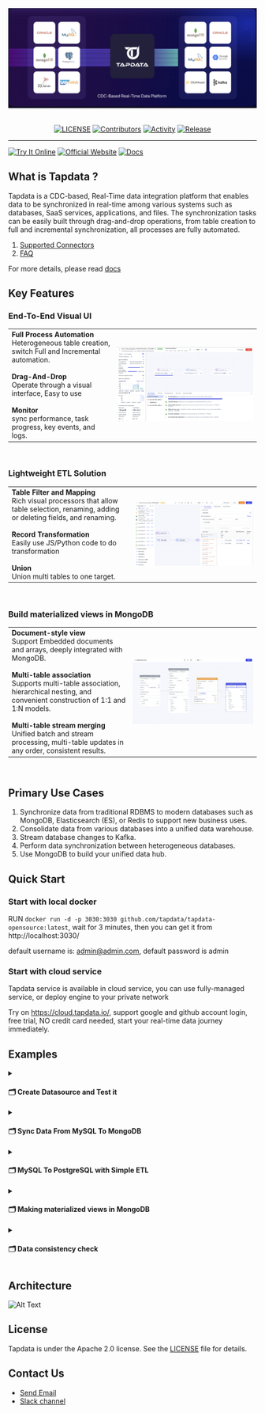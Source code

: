 <div align="center">
<a href="https://tapdata.io/">
<img src="./assets/tapdata-banner.jpg" width="900px"/>
</a>
<br/><br/>

[![LICENSE](https://img.shields.io/github/license/tapdata/tapdata.svg)](https://github.com/tapdata/tapdata/blob/main/LICENSE)
[![Contributors](https://img.shields.io/github/contributors/tapdata/tapdata)](https://github.com/tapdata/tapdata/graphs/contributors)
[![Activity](https://img.shields.io/github/commit-activity/m/tapdata/tapdata)](https://github.com/tapdata/tapdata/pulse)
[![Release](https://img.shields.io/github/v/tag/tapdata/tapdata.svg?sort=semver)](https://github.com/tapdata/tapdata/releases)

</div>

---

[![Try It Online](<https://img.shields.io/badge/-Try%20It%20Online%20%E2%86%92-rgb(255,140,0)?style=for-the-badge>)](https://cloud.tapdata.net)
[![Official Website](<https://img.shields.io/badge/-Official%20Website%20%E2%86%92-rgb(59,71,229)?style=for-the-badge>)](https://cloud.tapdata.net)
[![Docs](<https://img.shields.io/badge/-Online%20Document%20%E2%86%92-rgb(0,205,102)?style=for-the-badge>)](https://docs.tapdata.io)


## What is Tapdata ?
Tapdata is a CDC-based, Real-Time data integration platform that enables data to be synchronized in real-time among various systems such as databases, SaaS services, applications, and files.
The synchronization tasks can be easily built through drag-and-drop operations, from table creation to full and incremental synchronization, all processes are fully automated.

1. [Supported Connectors](https://docs.tapdata.io/cloud/introduction/supported-databases)
2. [FAQ](https://docs.tapdata.io/faq/)

For more details, please read [docs](https://docs.tapdata.io/)

## Key Features
### End-To-End Visual UI

|                                                                                                                                                                                                                                                                                                                                                                                                                                                                 |                                                                                      |
| --------------------------------------------------------------------------------------------------------------------------------------------------------------------------------------------------------------------------------------------------------------------------------------------------------------------------------------------------------------------------------------------------------------------------------------------------------------- | ------------------------------------------------------------------------------------ |
| <b>Full Process Automation</b><br />Heterogeneous table creation, switch Full and Incremental automation.<br /><br/><b>Drag-And-Drop</b><br />Operate through a visual interface, Easy to use<br /><br /><b>Monitor</b><br/>sync performance, task progress, key events, and logs. | <img src="./assets/monitor.jpg"/> |

<br />

### Lightweight ETL Solution

|                                                                                                                                                                                                                                                                                                                                                                                                                                                                 |                                                                                      |
| --------------------------------------------------------------------------------------------------------------------------------------------------------------------------------------------------------------------------------------------------------------------------------------------------------------------------------------------------------------------------------------------------------------------------------------------------------------- | ------------------------------------------------------------------------------------ |
| <b>Table Filter and Mapping</b><br />Rich visual processors that allow table selection, renaming, adding or deleting fields, and renaming.<br /><br/><b>Record Transformation</b><br />Easily use JS/Python code to do transformation<br /><br /><b>Union</b><br/>Union multi tables to one target. | <img src="./assets/tapdata-etl.jpg"/> |

<br />

### Build materialized views in MongoDB

|                                                                                                                                                                                                                                                                                                                                                                                                                                                                 |                                                                                      |
| --------------------------------------------------------------------------------------------------------------------------------------------------------------------------------------------------------------------------------------------------------------------------------------------------------------------------------------------------------------------------------------------------------------------------------------------------------------- | ------------------------------------------------------------------------------------ |
| <b>Document-style view</b><br />Support Embedded documents and arrays, deeply integrated with MongoDB.<br /><br/><b>Multi-table association</b><br />Supports multi-table association, hierarchical nesting, and convenient construction of 1:1 and 1:N models.<br /><br /><b>Multi-table stream merging</b><br/>Unified batch and stream processing, multi-table updates in any order, consistent results. | <img src="./assets/tapdata-view.jpg"/> |

<br />

## Primary Use Cases
1. Synchronize data from traditional RDBMS to modern databases such as MongoDB, Elasticsearch (ES), or Redis to support new business uses.
2. Consolidate data from various databases into a unified data warehouse.
3. Stream database changes to Kafka.
4. Perform data synchronization between heterogeneous databases.
5. Use MongoDB to build your unified data hub.
 
## Quick Start
### Start with local docker
RUN `docker run -d -p 3030:3030 github.com/tapdata/tapdata-opensource:latest`, wait for 3 minutes, then you can get it from http://localhost:3030/

default username is: admin@admin.com, default password is admin

### Start with cloud service
Tapdata service is available in cloud service, you can use fully-managed service, or deploy engine to your private network

Try on https://cloud.tapdata.io/, support google and github account login, free trial, NO credit card needed, start your real-time data journey immediately.

## Examples
<details>
    <summary><h4>🗂️ Create Datasource and Test it</h4></summary>

1. Login tapdata platform

2. In the left navigation panel, click Connections

3. On the right side of the page, click Create

4. In the pop-up dialog, search and select MySQL

5. On the page that you are redirected to, follow the instructions below to fill in the connection information for MySQL

<img src="./assets/example-1-create-mysql-connection.jpg"></img>

6. Click Test, make sure all test pass, then click Save

<img src="./assets/example-1-test.jpg"></img>

</details>

<details>
    <summary><h4>🗂️ Sync Data From MySQL To MongoDB</h4></summary>

1. Create MySQL and MongoDB data source

2. In the left navigation panel, click Data Pipelines -> Data Replications

3. On the right side of the page, click Create

4. Drag and drop MySQL and MongoDB data sources onto the canvas

5. Drag a line from the MySQL data source to MongoDB

6. Configure the MySQL data source and select the data tables you want to synchronize

<img src='./assets/example-2-config-mysql.jpg'></img>

7. Click the Save button in the upper right corner, then click the Start button

8. Observe the indicators and events on the task page until data is in sync

<img src='./assets/example-2-metrics.jpg'></img>

</details>

<details>
    <summary><h4>🗂️ MySQL To PostgreSQL with Simple ETL</h4></summary>

1. Create MySQL and PostgreSQL data source

2. In the left navigation panel, click Data Pipelines -> Data Transformation

3. On the right side of the page, click Create

4. Drag and drop MySQL and PostgreSQL data sources onto the canvas

5. Drag a line from the MySQL data source to PostgreSQL

6. Click the plus sign on the connection line and select Field Rename

<img src='./assets/example-3-field-rename-1.jpg'></img>

7. Click Field Rename node, change i_price to price, i_data to data in config form

<img src='./assets/example-3-field-rename-2.jpg'></img>

8. Click the Save button in the upper right corner, then click the Start button

9. Observe the indicators and events on the task page until data is in sync

<img src='./assets/example-3-metrics.jpg'></img>

</details>

<details>
    <summary><h4>🗂️ Making materialized views in MongoDB</h4></summary>

Materialized view is a special feature of tapdata, You can give full play to the characteristics of MongoDB document database and create the data model you need, try enjoy it !

In this example, I will make a view using 2 tables in MySQL: order and product, make product as a embedded document of order, here is the step:

1. Create MySQL and MongoDB data source

2. In the left navigation panel, click Data Pipelines -> Data Transformation

3. On the right side of the page, click Create

4. Click mysql data source in left up side, then drag and drop order table and product table onto the canvas

5. Drag and drop "Master-slave merge" node in left bottom side onto the canvas

6. Drag a line from the order table to Master-slave merge

7. Drag a line from the product table to Master-slave merge

8. Drag and drop MongoDB data source onto the canvas, and drag a line from the "Master-slave merge" node to MongoDB node

<img src='./assets/example-4-1.jpg'></img>

9. Click "Master-slave merge" node, then drag product table into order table in the right side in "Table Name"

<img src='./assets/example-4-2.jpg'></img>

10. Click "Master-slave merge" node, then click product table, config Data write model to "Match and Merge", Field write path to "product", Association Conditions to "order_id" => "order_id", then you can see Schema in bottom changed

11. Click MongoDB node, and config target table name as order_with_product, update condition field config as "order_id"

<img src='./assets/example-4-2.jpg'></img>

12. Click the Save button in the upper right corner, then click the Start button

13. Observe the indicators and events on the task page until data is in sync

14. Check collection order_with_product in MongoDB, and you will see the data model

</details>

<details>
    <summary><h4>🗂️ Data consistency check</h4></summary>

Using the data verification feature, you can quickly check whether the synchronized data is consistent and accurate

1. In the left navigation panel, click Data Pipelines -> Data Validation

2. On the right side of the page, click Task Consistency Validation

3. Choose 1 task, and valid type choose "All Fields Validation", it means system will check all fields for all record

<img src='./assets/example-5-config.jpg'></img>

4. Click Save, then click Execute in the task list

5. Wait validation task finished, click Result in the task list, and check the validation result

<img src='./assets/example-5-result.jpg'></img>

</details>

## Architecture
![Alt Text](./assets/tapdata-ldp.png)

## License
Tapdata is under the Apache 2.0 license. See the [LICENSE](https://github.com/tapdata/tapdata/blob/main/LICENSE) file for details.

## Contact Us
- [Send Email](mailto:team@tapdata.io)
- [Slack channel](https://join.slack.com/t/tapdatacommunity/shared_invite/zt-1biraoxpf-NRTsap0YLlAp99PHIVC9eA)
